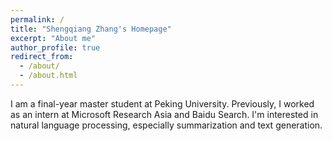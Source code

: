 ```yaml
---
permalink: /
title: "Shengqiang Zhang's Homepage"
excerpt: "About me"
author_profile: true
redirect_from: 
  - /about/
  - /about.html
---
```


I am a final-year master student at Peking University.
Previously, I worked as an intern at Microsoft Research Asia and Baidu Search.
I'm interested in natural language processing, especially summarization and text generation.